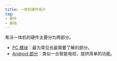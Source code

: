 ```yaml
---
title: 一体机硬件简介
tag:
- 硬件
- 基础
---
```


希沃一体机的硬件主要分为两部分。

- [PC 模块](pc-module)：最为常见也最需要了解的部分。
- [Android 部分](android-part)：类似一台智能电视，提供简单的功能。
